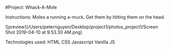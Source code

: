 #Project: Whack-A-Mole


Instructions: Moles a running a-muck. Get them by hitting them on the head.

![preview](/Users/peternguyen/Desktop/project1/photos_project1/Screen Shot 2019-04-10 at 9.53.30 AM.png)






Technologies used:
HTML
CSS
Javascript
Vanilla JS




